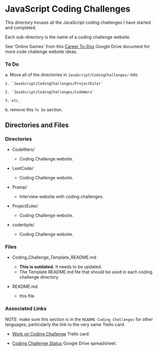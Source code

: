 # JavaScript Coding Challenges

This directory houses all the JavaScript coding challenges I have started and completed.

Each sub-directory is the name of a coding challenge website.

See 'Online Games' from this [Career To-Dos](https://docs.google.com/document/d/1K-FDmLzGuYkasZpv9A1gTEV396rtWAi1bnCDh2uE7Q0/edit#) Google Drive document for more code challenge website ideas.

### To Do

a. Move all of the directories in `JavaScript/CodingChallenges/` into

    1. `JavaScript/CodingChallenges/ProjectEuler`

    2. `JavaScript/CodingChallenges/CodeWars`

    3. etc.

b. remove this `To Do` section.

## Directories and Files

### Directories

- CodeWars/

  - Coding Challenge website.

- LeetCode/

  - Coding Challenge website.

- Pramp/

  - Interview website with coding challenges.

- ProjectEuler/

  - Coding Challenge website.

- coderbyte/
  - Coding Challenge website.

### Files

- Coding_Challenge_Template_README.md

  - **This is outdated.** It needs to be updated.
  - The Template README.md file that should be used in each coding challenge directory.

- README.md
  - this file.

### Associated Links

NOTE: make sure this section is in the `README Coding Challenges` for other languages, particularly the link to the very same Trello card.

- [Work on Coding Challenge](https://trello.com/c/XJ6fIH6Z/153-work-on-coding-challenge) Trello card.

- [Coding Challenge Status](https://docs.google.com/spreadsheets/d/10YrY8K-pfzFaiObyjOPFbDnwkBQdjMw7VCdLe7lx2tQ/edit#gid=0) Google Drive spreadsheet.
